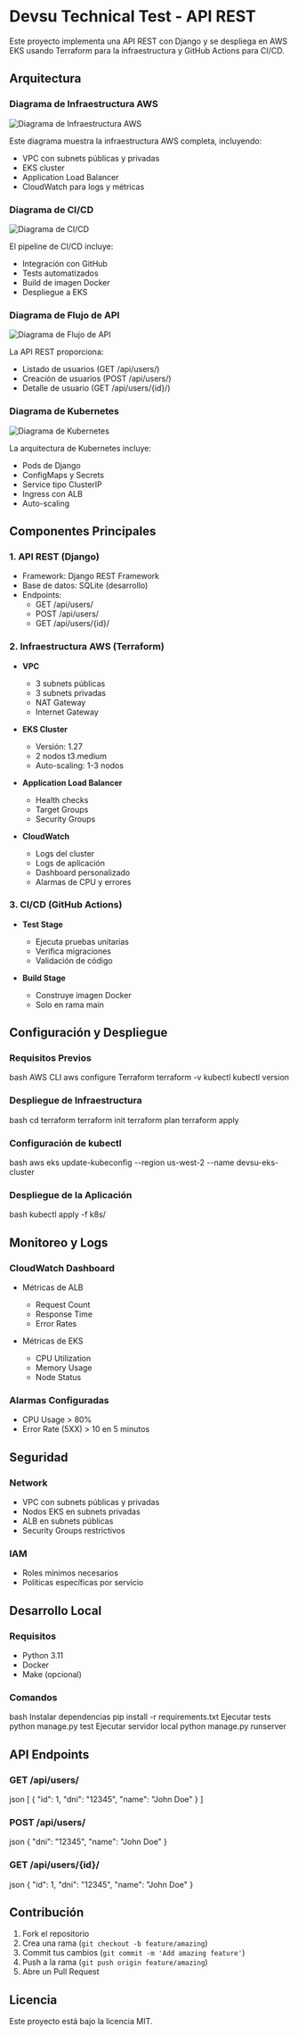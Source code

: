 # Devsu Technical Test - API REST

Este proyecto implementa una API REST con Django y se despliega en AWS EKS usando Terraform para la infraestructura y GitHub Actions para CI/CD.

## Arquitectura

### Diagrama de Infraestructura AWS
![Diagrama de Infraestructura AWS](docs/aws.drawio.png)

Este diagrama muestra la infraestructura AWS completa, incluyendo:
- VPC con subnets públicas y privadas
- EKS cluster
- Application Load Balancer
- CloudWatch para logs y métricas

### Diagrama de CI/CD
![Diagrama de CI/CD](docs/cicd.drawio.png.png)

El pipeline de CI/CD incluye:
- Integración con GitHub
- Tests automatizados
- Build de imagen Docker
- Despliegue a EKS

### Diagrama de Flujo de API
![Diagrama de Flujo de API](docs/api.drawio.png)

La API REST proporciona:
- Listado de usuarios (GET /api/users/)
- Creación de usuarios (POST /api/users/)
- Detalle de usuario (GET /api/users/{id}/)

### Diagrama de Kubernetes
![Diagrama de Kubernetes](docs/k8s.drawio.png.png)

La arquitectura de Kubernetes incluye:
- Pods de Django
- ConfigMaps y Secrets
- Service tipo ClusterIP
- Ingress con ALB
- Auto-scaling


## Componentes Principales

### 1. API REST (Django)
- Framework: Django REST Framework
- Base de datos: SQLite (desarrollo)
- Endpoints:
  - GET /api/users/
  - POST /api/users/
  - GET /api/users/{id}/

### 2. Infraestructura AWS (Terraform)
- **VPC**
  - 3 subnets públicas
  - 3 subnets privadas
  - NAT Gateway
  - Internet Gateway

- **EKS Cluster**
  - Versión: 1.27
  - 2 nodos t3.medium
  - Auto-scaling: 1-3 nodos

- **Application Load Balancer**
  - Health checks
  - Target Groups
  - Security Groups

- **CloudWatch**
  - Logs del cluster
  - Logs de aplicación
  - Dashboard personalizado
  - Alarmas de CPU y errores

### 3. CI/CD (GitHub Actions)
- **Test Stage**
  - Ejecuta pruebas unitarias
  - Verifica migraciones
  - Validación de código

- **Build Stage**
  - Construye imagen Docker
  - Solo en rama main

## Configuración y Despliegue

### Requisitos Previos

bash
AWS CLI
aws configure
Terraform
terraform -v
kubectl
kubectl version


### Despliegue de Infraestructura

bash
cd terraform
terraform init
terraform plan
terraform apply

### Configuración de kubectl

bash
aws eks update-kubeconfig --region us-west-2 --name devsu-eks-cluster


### Despliegue de la Aplicación

bash
kubectl apply -f k8s/


## Monitoreo y Logs

### CloudWatch Dashboard
- Métricas de ALB
  - Request Count
  - Response Time
  - Error Rates

- Métricas de EKS
  - CPU Utilization
  - Memory Usage
  - Node Status

### Alarmas Configuradas
- CPU Usage > 80%
- Error Rate (5XX) > 10 en 5 minutos

## Seguridad

### Network
- VPC con subnets públicas y privadas
- Nodos EKS en subnets privadas
- ALB en subnets públicas
- Security Groups restrictivos

### IAM
- Roles mínimos necesarios
- Políticas específicas por servicio

## Desarrollo Local

### Requisitos
- Python 3.11
- Docker
- Make (opcional)

### Comandos

bash
Instalar dependencias
pip install -r requirements.txt
Ejecutar tests
python manage.py test
Ejecutar servidor local
python manage.py runserver


## API Endpoints

### GET /api/users/

json
[
{
"id": 1,
"dni": "12345",
"name": "John Doe"
}
]


### POST /api/users/

json
{
"dni": "12345",
"name": "John Doe"
}


### GET /api/users/{id}/

json
{
"id": 1,
"dni": "12345",
"name": "John Doe"
}



## Contribución
1. Fork el repositorio
2. Crea una rama (`git checkout -b feature/amazing`)
3. Commit tus cambios (`git commit -m 'Add amazing feature'`)
4. Push a la rama (`git push origin feature/amazing`)
5. Abre un Pull Request

## Licencia
Este proyecto está bajo la licencia MIT.
